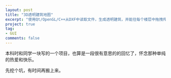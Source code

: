 ```yaml
---
layout: post
title: "3D透明建筑地图"
excerpt: "使用Qt/OpenGL/C++从DXF中读取文件，生成透明建筑，并能往每个楼层中拖拽传感器。"
project: true
tag:
- GUI
comments: false
---
```


本科时和同学一块写的一个项目，也算是一段很有意思的的回忆了，怀念那种单纯的热爱和快乐。

先挖个坑，有时间再搬上来。
